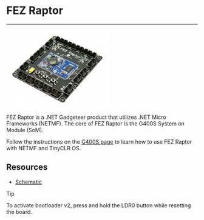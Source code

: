 # FEZ Raptor
---
![FEZ Raptor](images/fez-raptor.jpg)

FEZ Raptor is a .NET Gadgeteer product that utilizes .NET Micro Frameworks (NETMF). The core of FEZ Raptor is the G400S System on Module (SoM).

Follow the instructions on the [G400S page](../netmf/g400s.md) to learn how to use FEZ Raptor with NETMF and TinyCLR OS.

## Resources
* [Schematic](http://files.ghielectronics.com/downloads/Schematics/FEZ/FEZ%20Raptor%20Rev%201.0%20Schematic.pdf)

> [!Tip]
> To activate bootloader v2, press and hold the LDR0 button while resetting the board.

